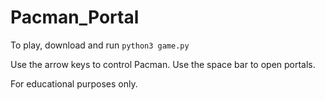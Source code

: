 # Pacman_Portal

To play, download and run `python3 game.py`

Use the arrow keys to control Pacman. Use the space bar to open portals.


For educational purposes only.
